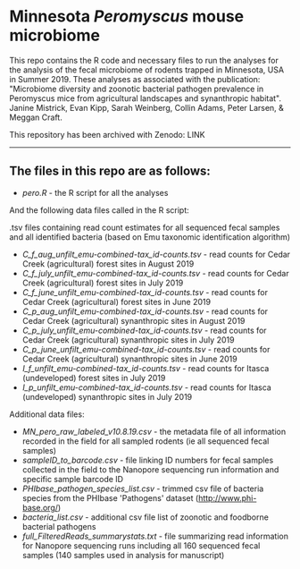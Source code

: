 # Minnesota <i>Peromyscus</i> mouse microbiome
This repo contains the R code and necessary files to run the analyses for the analysis of the fecal microbiome of rodents trapped in Minnesota, USA in Summer 2019.
These analyses as associated with the publication: "Microbiome diversity and zoonotic bacterial pathogen prevalence in Peromyscus mice from agricultural landscapes and synanthropic habitat". Janine Mistrick, Evan Kipp, Sarah Weinberg, Collin Adams, Peter Larsen, & Meggan Craft.

This repository has been archived with Zenodo: LINK

---

## The files in this repo are as follows:

- <i>pero.R</i> - the R script for all the analyses


And the following data files called in the R script:

.tsv files containing read count estimates for all sequenced fecal samples and all identified bacteria (based on Emu taxonomic identification algorithm)

- <i>C_f_aug_unfilt_emu-combined-tax_id-counts.tsv</i> - read counts for Cedar Creek (agricultural) forest sites in August 2019
- <i>C_f_july_unfilt_emu-combined-tax_id-counts.tsv</i> - read counts for Cedar Creek (agricultural) forest sites in July 2019
- <i>C_f_june_unfilt_emu-combined-tax_id-counts.tsv</i> - read counts for Cedar Creek (agricultural) forest sites in June 2019
- <i>C_p_aug_unfilt_emu-combined-tax_id-counts.tsv</i> - read counts for Cedar Creek (agricultural) synanthropic sites in August 2019
- <i>C_p_july_unfilt_emu-combined-tax_id-counts.tsv</i> - read counts for Cedar Creek (agricultural) synanthropic sites in July 2019
- <i>C_p_june_unfilt_emu-combined-tax_id-counts.tsv</i> - read counts for Cedar Creek (agricultural) synanthropic sites in June 2019
- <i>I_f_unfilt_emu-combined-tax_id-counts.tsv</i> - read counts for Itasca (undeveloped) forest sites in July 2019
- <i>I_p_unfilt_emu-combined-tax_id-counts.tsv</i> - read counts for Itasca (undeveloped) synanthropic sites in July 2019

Additional data files:

- <i>MN_pero_raw_labeled_v10.8.19.csv</i> - the metadata file of all information recorded in the field for all sampled rodents (ie all sequenced fecal samples)
- <i>sampleID_to_barcode.csv</i> - file linking ID numbers for fecal samples collected in the field to the Nanopore sequencing run information and specific sample barcode ID
- <i>PHIbase_pathogen_species_list.csv</i> - trimmed csv file of bacteria species from the PHIbase 'Pathogens' dataset (http://www.phi-base.org/)
- <i>bacteria_list.csv</i> - additional csv file list of zoonotic and foodborne bacterial pathogens
- <i>full_FilteredReads_summarystats.txt</i> - file summarizing read information for Nanopore sequencing runs including all 160 sequenced fecal samples (140 samples used in analysis for manuscript)
